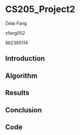 # CS205_Project2

Zelai Fang

zfang052

862395114

## Introduction

## Algorithm

## Results

## Conclusion

## Code